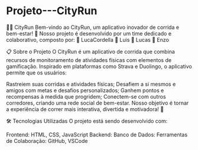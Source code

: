 # Projeto---CityRun

🏃‍♂️ CityRun
Bem-vindo ao CityRun, um aplicativo inovador de corrida e bem-estar! 🚀
Nosso projeto é desenvolvido por um time dedicado e colaborativo, composto por:
👤 LucaCordella
👤 Luis
👤 Lucas
👤 Enzo

📋 Sobre o Projeto
O CityRun é um aplicativo de corrida que combina recursos de monitoramento de atividades físicas com elementos de gamificação. Inspirado em plataformas como Strava e Duolingo, o aplicativo permite que os usuários:

Rastreiem suas corridas e atividades físicas;
Desafiem a si mesmos e amigos com metas e desafios personalizados;
Ganhem pontos e recompensas à medida que progridem;
Conectem-se com outros corredores, criando uma rede social de bem-estar.
Nosso objetivo é tornar a experiência de correr mais interativa, divertida e motivadora! 🏅

🛠️ Tecnologias Utilizadas
O projeto está sendo desenvolvido com:

Frontend: HTML, CSS, JavaScript
Backend: 
Banco de Dados: 
Ferramentas de Colaboração: GitHub, VSCode
